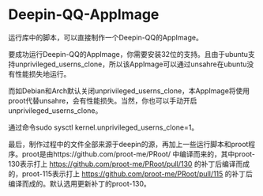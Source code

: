 # Deepin-QQ-AppImage
运行库中的脚本，可以直接制作一个Deepin-QQ的AppImage。

要成功运行Deepin-QQ的AppImage，你需要安装32位的支持。且由于ubuntu支持unprivileged_userns_clone，所以该AppImage可以通过unsahre在ubuntu没有性能损失地运行。

而如Debian和Arch默认关闭unprivileged_userns_clone，本AppImage将使用proot代替unsahre，会有性能损失。当然，你也可以手动开启unprivileged_userns_clone。

通过命令sudo sysctl kernel.unprivileged_userns_clone=1。


最后，制作过程中的文件全部来源于deepin的源，再加上一些运行脚本和proot程序。proot是由https://github.com/proot-me/PRoot/ 中编译而来的，其中proot-130表示打上 https://github.com/proot-me/PRoot/pull/130 的补丁后编译而成的，proot-115表示打上 https://github.com/proot-me/PRoot/pull/115 的补丁后编译而成的。默认选用更新补丁的proot-130。
